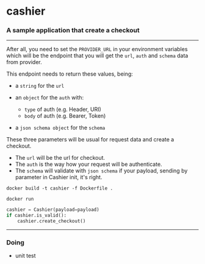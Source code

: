 # cashier
### A sample application that create a checkout
---

After all, you need to set the `PROVIDER_URL` in your environment variables which will be the endpoint that you will get the `url`, `auth` and `schema` data from provider.

This endpoint needs to return these values, being:

- a `string` for the `url`

- an `object` for the `auth` with:
    - `type` of auth (e.g. Header, URI)
    - `body` of auth (e.g. Bearer, Token)

- a `json schema object` for the `schema`

These three parameters will be usual for request data and create a checkout.

- The `url` will be the url for checkout.
- The `auth` is the way how your request will be authenticate.
- The `schema` will validate with `json schema` if your payload, sending by parameter in Cashier init, it's right.



```shell
docker build -t cashier -f Dockerfile .
```

```shell
docker run 
```

```python
cashier = Cashier(payload=payload)
if cashier.is_valid():
    cashier.create_checkout()
```

---

### Doing
- unit test

